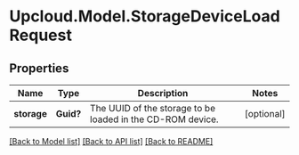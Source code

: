 # Upcloud.Model.StorageDeviceLoadRequest
## Properties

Name | Type | Description | Notes
------------ | ------------- | ------------- | -------------
**storage** | **Guid?** | The UUID of the storage to be loaded in the CD-ROM device. | [optional] 

[[Back to Model list]](../README.md#documentation-for-models) [[Back to API list]](../README.md#documentation-for-api-endpoints) [[Back to README]](../README.md)

